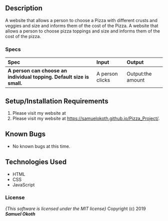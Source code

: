 ## Description

A website that allows a person to choose a Pizza with different crusts and veggies and size and informs them of the cost of the Pizza.
A website that allows a person to choose pizza toppings and size and informs them of the cost of the pizza.

### Specs
| Spec | Input | Output |
| :-------------     | :------------- | :------------- |
| **A person can choose an individual topping.  Default size is small.** | A person clicks  | Output:the amount |


## Setup/Installation Requirements

1. Please visit my website at
1. Please visit my website at https://samuelokoth.github.io/Pizza_Project/.

## Known Bugs
* No known bugs at this time.
## Technologies Used
* HTML
* CSS
* JavaScript
### License
*{This software is licensed under the MIT license}*
Copyright (c) 2019 **_Samuel Okoth_**
